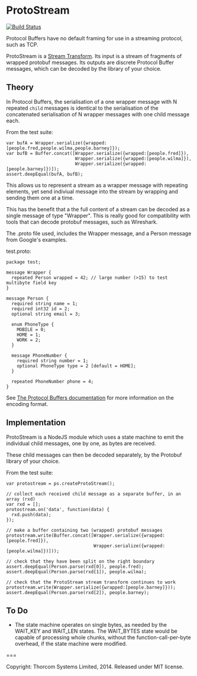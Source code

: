 ProtoStream 
===========

[![Build Status](https://travis-ci.org/chrisdew/protostream.svg?branch=master)](https://travis-ci.org/chrisdew/protostream)

Protocol Buffers have no default framing for use in a streaming protocol, such as TCP.

ProtoStream is a [Stream Transform](http://nodejs.org/api/stream.html#stream_class_stream_transform).  Its input is a stream of fragments of wrapped protobuf messages.  Its outputs are discrete Protocol Buffer messages, which can be decoded by the library of your choice.


Theory
------

In Protocol Buffers, the serialisation of a one wrapper message with N repeated `child` messages is identical to the serialisation
of the concatenated serialisation of N wrapper messages with one child message each.

From the test suite:

    var bufA = Wrapper.serialize({wrapped:[people.fred,people.wilma,people.barney]});
    var bufB = Buffer.concat([Wrapper.serialize({wrapped:[people.fred]}),
                              Wrapper.serialize({wrapped:[people.wilma]}),
                              Wrapper.serialize({wrapped:[people.barney]})]);
    assert.deepEqual(bufA, bufB);
 
This allows us to represent a stream as a wrapper message with repeating elements, yet send indiviual message into the stream 
by wrapping and sending them one at a time. 

This has the benefit that a the full content of a stream can be decoded as a single message of type "Wrapper".  This is really good for compatibility with tools that can decode  protobuf messages, such as Wireshark. 

The .proto file used, includes the Wrapper message, and a Person message from Google's examples.

test.proto:

    package test;

    message Wrapper {
      repeated Person wrapped = 42; // large number (>15) to test multibyte field key
    }

    message Person {
      required string name = 1;
      required int32 id = 2;
      optional string email = 3;

      enum PhoneType {
        MOBILE = 0;
        HOME = 1;
        WORK = 2;
      }

      message PhoneNumber {
        required string number = 1;
        optional PhoneType type = 2 [default = HOME];
      }

      repeated PhoneNumber phone = 4;
    }

See [The Protocol Buffers documentation](https://developers.google.com/protocol-buffers/docs/encoding) for more information on the encoding format.

Implementation
--------------

ProtoStream is a NodeJS module which uses a state machine to emit the individual child messages, one by one, as bytes are received.

These child messages can then be decoded separately, by the Protobuf library of your choice.

From the test suite:

    var protostream = ps.createProtoStream();

    // collect each received child message as a separate buffer, in an array (rxd)
    var rxd = [];
    protostream.on('data', function(data) {
      rxd.push(data);
    });

    // make a buffer containing two (wrapped) protobuf messages
    protostream.write(Buffer.concat([Wrapper.serialize({wrapped:[people.fred]}),
                                     Wrapper.serialize({wrapped:[people.wilma]})]));

    // check that they have been split on the right boundary
    assert.deepEqual(Person.parse(rxd[0]), people.fred);
    assert.deepEqual(Person.parse(rxd[1]), people.wilma);

    // check that the ProtoStream stream transform continues to work
    protostream.write(Wrapper.serialize({wrapped:[people.barney]}));
    assert.deepEqual(Person.parse(rxd[2]), people.barney);


To Do
-----

* The state machine operates on single bytes, as needed by the WAIT_KEY and WAIT_LEN states.  The WAIT_BYTES state would be capable of processing whole chunks, without the function-call-per-byte overhead, if the state machine were modified.
 
===

Copyright: Thorcom Systems Limited, 2014.  Released under MIT license.

